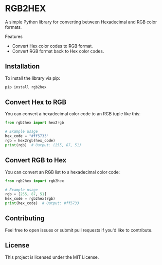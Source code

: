 # RGB2HEX

A simple Python library for converting between Hexadecimal and RGB color formats.

Features
- Convert Hex color codes to RGB format.
- Convert RGB format back to Hex color codes.

## Installation

To install the library via pip:

```bash
pip install rgb2hex
```

## Convert Hex to RGB

You can convert a hexadecimal color code to an RGB tuple like this:

```python
from rgb2hex import hex2rgb

# Example usage
hex_code = "#ff5733"
rgb = hex2rgb(hex_code)
print(rgb)  # Output: (255, 87, 51)
```

## Convert RGB to Hex
You can convert an RGB list to a hexadecimal color code:

```python
from rgb2hex import rgb2hex

# Example usage
rgb = [255, 87, 51]
hex_code = rgb2hex(rgb)
print(hex_code)  # Output: #ff5733
```

## Contributing
Feel free to open issues or submit pull requests if you'd like to contribute.

## License
This project is licensed under the MIT License.